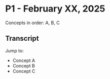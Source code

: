 # P1 - February XX, 2025

Concepts in order: A, B, C

## Transcript

Jump to:
- Concept A
- Concept B
- Concept C
